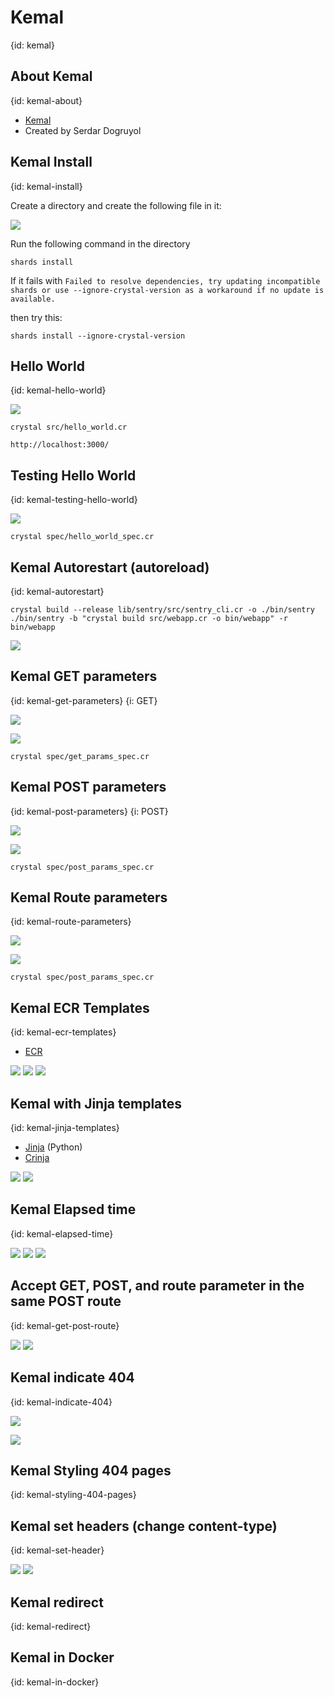# Kemal
{id: kemal}

## About Kemal
{id: kemal-about}

* [Kemal](https://kemalcr.com/)
* Created by Serdar Dogruyol

## Kemal Install
{id: kemal-install}

Create a directory and create the following file in it:

![](examples/kemal/shard.yml)

Run the following command in the directory

```
shards install
```

If it fails with
`Failed to resolve dependencies, try updating incompatible shards or use --ignore-crystal-version as a workaround if no update is available.`

then try this:

```
shards install --ignore-crystal-version
```

## Hello World
{id: kemal-hello-world}

![](examples/kemal/src/hello_world.cr)

```
crystal src/hello_world.cr
```

```
http://localhost:3000/
```

## Testing Hello World
{id: kemal-testing-hello-world}


![](examples/kemal/spec/hello_world_spec.cr)

```
crystal spec/hello_world_spec.cr
```

## Kemal Autorestart (autoreload)
{id: kemal-autorestart}

```
crystal build --release lib/sentry/src/sentry_cli.cr -o ./bin/sentry
./bin/sentry -b "crystal build src/webapp.cr -o bin/webapp" -r bin/webapp
```
![](examples/kemal/src/webapp.cr)

## Kemal GET parameters
{id: kemal-get-parameters}
{i: GET}

![](examples/kemal/src/get_params.cr)

![](examples/kemal/spec/get_params_spec.cr)

```
crystal spec/get_params_spec.cr
```

## Kemal POST parameters
{id: kemal-post-parameters}
{i: POST}

![](examples/kemal/src/post_params.cr)

![](examples/kemal/spec/post_params_spec.cr)

```
crystal spec/post_params_spec.cr
```

## Kemal Route parameters
{id: kemal-route-parameters}

![](examples/kemal/src/route_params.cr)

![](examples/kemal/spec/route_params_spec.cr)

```
crystal spec/post_params_spec.cr
```

## Kemal ECR Templates
{id: kemal-ecr-templates}

* [ECR](https://crystal-lang.org/api/ECR.html)

![](examples/kemal/src/ecr_template.cr)
![](examples/kemal/src/views/page.ecr)
![](examples/kemal/src/views/layouts/layout.ecr)

## Kemal with Jinja templates
{id: kemal-jinja-templates}

* [Jinja](https://jinja.palletsprojects.com/) (Python)
* [Crinja](https://straight-shoota.github.io/crinja/)

![](examples/kemal/src/jinja.cr)
![](examples/kemal/src/views/home.html.j2)


## Kemal Elapsed time
{id: kemal-elapsed-time}

![](examples/kemal/src/elapsed_time.cr)
![](examples/kemal/src/views/layouts/layout_with_elapsed_time.ecr)
![](examples/kemal/src/views/time.ecr)

## Accept GET, POST, and route parameter in the same POST route
{id: kemal-get-post-route}

![](examples/kemal/src/params.cr)
![](examples/kemal/spec/params_spec.cr)


## Kemal indicate 404
{id: kemal-indicate-404}

![](examples/kemal/src/send_404.cr)

![](examples/kemal/spec/send_404_spec.cr)

## Kemal Styling 404 pages
{id: kemal-styling-404-pages}


## Kemal set headers (change content-type)
{id: kemal-set-header}

![](examples/kemal/src/set_header.cr)
![](examples/kemal/spec/set_header_spec.cr)

## Kemal redirect
{id: kemal-redirect}

## Kemal in Docker
{id: kemal-in-docker}

